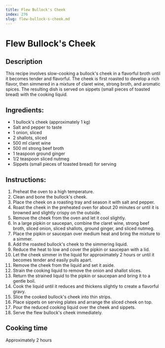 ```yaml
---
title: Flew Bullock's Cheek
index: 276
slug: flew-bullock-s-cheek.md
---
```


# Flew Bullock's Cheek

## Description
This recipe involves slow-cooking a bullock's cheek in a flavorful broth until it becomes tender and flavorful. The cheek is first roasted to develop a rich flavor, then simmered in a mixture of claret wine, strong broth, and aromatic spices. The resulting dish is served on sippets (small pieces of toasted bread) with the cooking liquid.

## Ingredients:
- 1 bullock's cheek (approximately 1 kg)
- Salt and pepper to taste
- 1 onion, sliced
- 2 shallots, sliced
- 500 ml claret wine
- 500 ml strong beef broth
- 1 teaspoon ground ginger
- 1/2 teaspoon sliced nutmeg
- Sippets (small pieces of toasted bread) for serving

## Instructions:
1. Preheat the oven to a high temperature.
2. Clean and bone the bullock's cheek.
3. Place the cheek on a roasting tray and season it with salt and pepper.
4. Roast the cheek in the preheated oven for about 20 minutes or until it is browned and slightly crispy on the outside.
5. Remove the cheek from the oven and let it cool slightly.
6. In a large pipkin or saucepan, combine the claret wine, strong beef broth, sliced onion, sliced shallots, ground ginger, and sliced nutmeg.
7. Place the pipkin or saucepan over medium heat and bring the mixture to a simmer.
8. Add the roasted bullock's cheek to the simmering liquid.
9. Reduce the heat to low and cover the pipkin or saucepan with a lid.
10. Let the cheek simmer in the liquid for approximately 2 hours or until it becomes tender and easily pulls apart.
11. Remove the cheek from the liquid and set it aside.
12. Strain the cooking liquid to remove the onion and shallot slices.
13. Return the strained liquid to the pipkin or saucepan and bring it to a gentle boil.
14. Cook the liquid until it reduces and thickens slightly to create a flavorful gravy.
15. Slice the cooked bullock's cheek into thin strips.
16. Place sippets on serving plates and arrange the sliced cheek on top.
17. Pour the reduced cooking liquid over the cheek and sippets.
18. Serve the flew bullock's cheek immediately.

## Cooking time
Approximately 2 hours